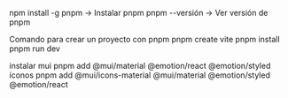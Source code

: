 npm install -g pnpm -> Instalar pnpm
pnpm --versión -> Ver versión de pnpm


Comando para crear un proyecto con pnpm
pnpm create vite
pnpm install
pnpm run dev

instalar mui
pnpm add @mui/material @emotion/react @emotion/styled
íconos
pnpm add @mui/icons-material @mui/material @emotion/styled @emotion/react